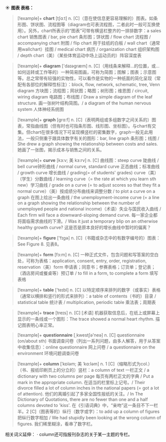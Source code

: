 ☀ <span class="category">**图表 表格：**</span>
>[!example]+ <span class="vocabulary">**chart**</span> [tʃɑːt] 
> <span class="definition">n. [C]（意在使信息更容易理解的）图表。如条形图、饼状图、流程图等（diagram也可表流程图，二者此时一般可互换使用）。另外，chart所表示的“图表”可带有横竖栏整齐的一排排数字：</span>a sales chart 销售图表 / bar, pie chart 条形图；饼状图 / flow chart 流程图 / accompanying chart 附图 / flip chart 用于挂纸的白板 / wall chart（通常用wallchart）挂图 / medical chart 病历 / organization chart 组织架构图 / depth chart（美）（某些体育运动中场上运动员的）阵容深度表

>[!example]+ <span class="vocabulary">**diagram**</span> ['daɪəɡræm] 
> <span class="definition">n. [C]（用线条来解释…的位置，或…如何运转或工作等的）一种简易图画，可称为简图；图解；图表；示意图等。总之常带有较强的实物性，可以看作是实物的一种纸面的简化呈现（常配有各部位的解释性标注）：</span>block, flow, network, schematic, tree, Venn diagram 方块图；流程图；网状图；略图；树形图；维恩图 / circuit, wiring diagram 电路图；布线图 / Draw a simple diagram of the leaf structure. 画一张树叶结构简图。/ a diagram of the human nervous system 人体神经系统图

>[!example]+ <span class="vocabulary">**graph**</span> [ɡrɑːf] 
> <span class="definition">n. [C]（表明两组或多组数字之间关系的）图表，常指曲线图（但有时也可指条形图、线形图、坐标图）。与chart有交集。但chart在很多情况下可呈现横竖栏的密集数字，graph一般无此用法，一般只侧重于跟具体数字有关的图形：</span>bar, line graph 条形图；线图 / She drew a graph showing the relationship between costs and sales. 她画了一张图，揭示成本与销售之间的关系。
           
>[!example]+ <span class="vocabulary">**curve**</span> [kɜ:v; 美 kɜ:rv]
> <span class="definition">n. [C] 曲线图：</span>steep curve 陡曲线 / bell curve钟形曲线 / normal curve, standard curve 正态曲线；标准曲线 / growth curve 增长曲线 / grading(= of students' grades) curve（美）（学生）分数曲线 / learning curve（= the rate at which you learn sth new）学习曲线 / grade on a curve (= to adjust scores so that they fit a normal curve）（美）按成绩分布曲线来调整分数 / to plot a curve on a graph 在图上绘出一条曲线 / the unemployment-income curve (= a line on a graph showing the relationship between the number of unemployed people and national income)（术语）失业与国民收入曲线 / Each firm will face a downward-sloping demand curve. 每一家企业都将面临需求曲线的下滑。/ Was it just a temporary blip on an otherwise healthy growth curve? 这是否是原本良好的增长曲线中暂时的偏离？

>[!example]+ <span class="vocabulary">**figure**</span> ['fɪɡə] 
> <span class="definition">n. [C]（书籍或杂志中的有数字编号的）图表：</span>See Figure 8. 见表8。

>[!example]+ <span class="vocabulary">**form**</span> [fɔ:m] 
> <span class="definition">n. [C] 一种正式文件，包含问题和写答案的空白处，可称为表格：</span>application, consent, entry, order, registration, reservation（美）form 申请表；同意书；参赛表格；订货单；登记表；（酒店房间或餐桌等）预订单 / to fill in a form, to complete a form 填写表格

>[!example]+ <span class="vocabulary">**table**</span> ['teɪbl] 
> <span class="definition">n. [C] 以特定顺序来排列的数字（或事实）表格（通常以横排和竖行的形式来排列）：</span>a table of contents（书的）目录 / statistical table 统计表 / multiplication, periodic table 乘法表；周期表
           
>[!example]+ <span class="vocabulary">**trace**</span> [treɪs]
> <span class="definition">n. [C] [术语] 机器获取信息后，在纸上或屏幕上显示的一条线或一个图形：</span>The trace showed a normal heart rhythm. 描记图表明心率正常。

>[!example]+ <span class="vocabulary">**questionnaire**</span> [͵kwestʃə'neə] 
> <span class="definition">n. [C] questionnaire (on/about sth) 书面调查问卷（列出一系列问题，由多人解答，用于从答案中收集信息）：</span>online questionnaire 网上问卷 / a questionnaire on the environment 环境问题调查问卷
           
>[!example]+ <span class="vocabulary">**column**</span> [ˈkɒləm; 美 ˈkɑ:ləm]
> <span class="definition">n. 1 [C]（缩略形式为col.）（书、报纸印刷页上的分立的）竖栏：</span>a column of text 一栏正文 / a dictionary with two columns per page 每页有两栏正文的字典 / Put a mark in the appropriate column. 在适当的栏里标上记号。/ Their divorce filled a lot of column inches in the national papers (= got a lot of attention). 他们的离婚引起了多家全国性报纸的关注。/ In The Dictionary of Quotations, there are no fewer than one and a half columns devoted to 'kiss'. 在《引语词典》中，“亲吻”这一条目不下一栏半。<span class="definition">2 [C]（图表等的）纵行（数字或字）：</span>to add up a column of figures 把纵行数字相加 / We had stupidly been looking at the wrong column of figures. 我们稀里糊涂，看串了数字栏。
          
相关词义延伸：
· column还可指报刊杂志的关于某一主题的专栏。

